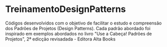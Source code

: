 # TreinamentoDesignPatterns

Códigos desenvolvidos com o objetivo de facilitar o estudo e compreensão dos Padrões de Projetos (Design Patterns).
Cada padrão abordado foi inspirado em exemplos abordados no livro "Use a Cabeça! Padrões de Projetos", 2ª edicção revisadada - Editora Alta Books